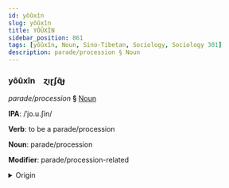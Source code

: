 ```yaml
---
id: yôûxîn
slug: yôûxîn
title: YÔÛXÎN
sidebar_position: 861
tags: [yôûxîn, Noun, Sino-Tibetan, Sociology, Sociology 301]
description: parade/procession § Noun
---
```


### yôûxîn&emsp;<span kind="abugida">ɀıɽʄɋ̃ɟ</span>

*parade/procession* **§** [Noun](../../tags/Noun)

**IPA**: /ˈjo.u.ʃin/

**Verb**: to be a parade/procession

**Noun**: parade/procession

**Modifier**: parade/procession-related

<details>
    <summary>Origin</summary>
    Mandarin 遊行 yóuxíng [jou̯ɕiŋ]<br/>
    <em>Sino-Tibetan Language Family</em>
</details>